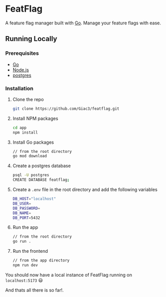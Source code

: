 # FeatFlag

A feature flag manager built with [Go](https://golang.org/). Manage your feature flags with ease.

## Running Locally  

### Prerequisites

- [Go](https://golang.org/)
- [Node.js](https://nodejs.org/en/)
- [postgres](https://www.postgresql.org/)

### Installation

1. Clone the repo
   ```sh
   git clone https://github.com/Giac3/featflag.git
    ```
2. Install NPM packages
    ```sh
    cd app
    npm install
    ```
3. Install Go packages
    ```sh
    // from the root directory
    go mod download
    ```
4. Create a postgres database
    ```sh
    psql -U postgres
    CREATE DATABASE featflag;
    ```
5. Create a `.env` file in the root directory and add the following variables
    ```sh
    DB_HOST="localhost"
    DB_USER=
    DB_PASSWORD=
    DB_NAME=
    DB_PORT=5432
    ```
6. Run the app
    ```sh
    // from the root directory
    go run .
    ``` 
7. Run the frontend
    ```sh
    // from the app directory
    npm run dev
    ```

You should now have a local instance of FeatFlag running on `localhost:5173` :smiley:

And thats all there is so far!.